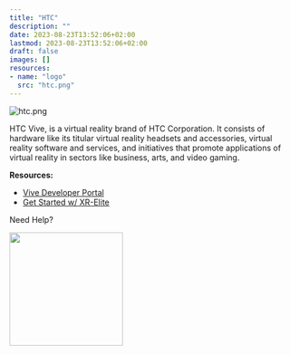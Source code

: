 ```yaml
---
title: "HTC"
description: ""
date: 2023-08-23T13:52:06+02:00
lastmod: 2023-08-23T13:52:06+02:00
draft: false
images: []
resources:
- name: "logo"
  src: "htc.png"
---
```


![htc.png](logo)

HTC Vive, is a virtual reality brand of HTC Corporation. It consists of hardware like its titular virtual reality headsets and accessories, virtual reality software and services, and initiatives that promote applications of virtual reality in sectors like business, arts, and video gaming.

**Resources:**

- [Vive Developer Portal](https://developer.vive.com/eu/)
- [Get Started w/ XR-Elite](https://developer.vive.com/resources/getting-started-with-xr-elite/)

Need Help?

<img src="https://assets-global.website-files.com/6257adef93867e50d84d30e2/636e0b5061df290f5892d944_full_logo_black_RGB.svg" width="200">
